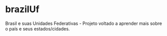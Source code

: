 # brazilUf
Brasil e suas Unidades Federativas - Projeto voltado a aprender mais sobre o país e seus estados/cidades. 
